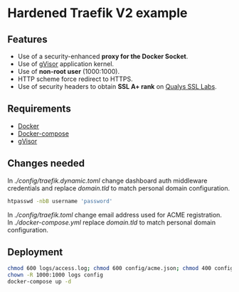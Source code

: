 # Hardened Traefik V2 example
## Features
- Use of a security-enhanced **proxy for the Docker Socket**.
- Use of [gVisor](https://github.com/google/gvisor) application kernel.
- Use of **non-root user** (1000:1000).
- HTTP scheme force redirect to HTTPS.
- Use of security headers to obtain **SSL A+ rank** on [Qualys SSL Labs](https://www.ssllabs.com/ssltest).

## Requirements
- [Docker](https://docs.docker.com/get-docker/)
- [Docker-compose](https://docs.docker.com/compose/install/)
- [gVisor](https://gvisor.dev/docs/user_guide/install/)

## Changes needed

In *./config/traefik.dynamic.toml* change dashboard auth middleware credentials and replace *domain.tld* to match personal domain configuration.
```bash
htpasswd -nbB username 'password'
```
In *./config/traefik.toml* change email address used for ACME registration.  
In *./docker-compose.yml* replace *domain.tld* to match personal domain configuration.  

## Deployment
```bash
chmod 600 logs/access.log; chmod 600 config/acme.json; chmod 400 config/traefik.toml; chmod 400 config/traefik.dynamic.toml
chown -R 1000:1000 logs config
docker-compose up -d
```
